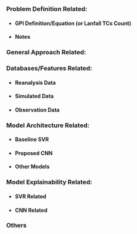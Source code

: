 ### Problem Definition Related:
 - #### GPI Definition/Equation (or Lanfall TCs Count)
 
 
 - #### Notes



### General Approach Related:



### Databases/Features Related:
 - #### Reanalysis Data
 
 - #### Simulated Data
 
 - #### Observation Data


### Model Architecture Related:
 - #### Baseline SVR
 
 - #### Proposed CNN
 
 - #### Other Models


### Model Explainability Related:
 - #### SVR Related
 
 
 - #### CNN Related

### Others
